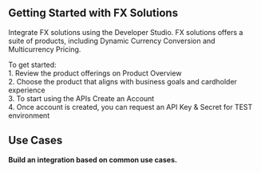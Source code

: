 ## Getting Started with FX Solutions
Integrate FX solutions using the Developer Studio. FX solutions offers a suite of products, including  Dynamic Currency Conversion and Multicurrency Pricing.
 
To get started: 
<br>1. Review the product offerings on Product Overview 
<br>2. Choose the product that aligns with business goals and cardholder experience 
<br>3. To start using the APIs Create an Account 
<br>4. Once account is created, you can request an API Key & Secret for TEST environment 


## Use Cases
<b>Build an integration based on common use cases.</b>


<!-- type: row -->

<!-- type: card
    title: Dynamic Currency Conversion
    Description: Dynamic Currency Conversion (DCC) is a Card Present (CP) and Card Not Present (CNP) offering that allows merchants to offer international credit cardholders the choice to pay in either their own currency or the merchant’s base currency.

    link: ?path=docs/dynamic-currency-conversion.md
-->

<!-- type: card
    title: Multicurrency Pricing
    Description: Multicurrency Pricing (MCP) is a Card Not Present offering that allows merchants to offer pricing in multiple currencies.

    link: ?path=docs/multicurrency-pricing.md
-->

<!-- type: row-end -->
